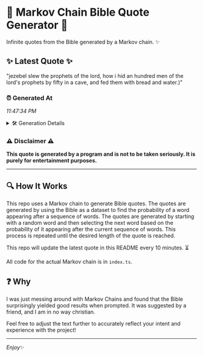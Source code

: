 # 📖 Markov Chain Bible Quote Generator 📖

Infinite quotes from the Bible generated by a Markov chain. ✨

## ✨ Latest Quote ✨
"jezebel slew the prophets of the lord, how i hid an hundred men of the lord's prophets by fifty in a cave, and fed them with bread and water.)"

### ⏰ Generated At
*11:47:34 PM*

<details>
    <summary>🛠️ Generation Details</summary>
    <p>
        <strong>🌱 Seed:</strong> jezebel<br>
        <strong>🔄 Iterations:</strong> 28<br>
        <strong>📜 Context History:</strong><br>[ jezebel ]: slew<br>[ jezebel, slew ]: the<br>[ jezebel, slew, the ]: prophets<br>[ jezebel, slew, the, prophets ]: of<br>[ jezebel, slew, the, prophets, of ]: the<br>[ jezebel, slew, the, prophets, of, the ]: lord,<br>[ slew, the, prophets, of, the, lord, ]: how<br>[ the, prophets, of, the, lord,, how ]: i<br>[ prophets, of, the, lord,, how, i ]: hid<br>[ of, the, lord,, how, i, hid ]: an<br>[ the, lord,, how, i, hid, an ]: hundred<br>[ lord,, how, i, hid, an, hundred ]: men<br>[ how, i, hid, an, hundred, men ]: of<br>[ i, hid, an, hundred, men, of ]: the<br>[ hid, an, hundred, men, of, the ]: lord's<br>[ an, hundred, men, of, the, lord's ]: prophets<br>[ hundred, men, of, the, lord's, prophets ]: by<br>[ men, of, the, lord's, prophets, by ]: fifty<br>[ of, the, lord's, prophets, by, fifty ]: in<br>[ the, lord's, prophets, by, fifty, in ]: a<br>[ lord's, prophets, by, fifty, in, a ]: cave,<br>[ prophets, by, fifty, in, a, cave, ]: and<br>[ by, fifty, in, a, cave,, and ]: fed<br>[ fifty, in, a, cave,, and, fed ]: them<br>[ in, a, cave,, and, fed, them ]: with<br>[ a, cave,, and, fed, them, with ]: bread<br>[ cave,, and, fed, them, with, bread ]: and<br>[ and, fed, them, with, bread, and ]: water.)<br>
    </p>
</details>

### ⚠️ Disclaimer ⚠️
**This quote is generated by a program and is not to be taken seriously. It is purely for entertainment purposes.**

---

## 🔍 How It Works

This repo uses a Markov chain to generate Bible quotes. The quotes are generated by using the Bible as a dataset to find the probability of a word appearing after a sequence of words. The quotes are generated by starting with a random word and then selecting the next word based on the probability of it appearing after the current sequence of words. This process is repeated until the desired length of the quote is reached.

This repo will update the latest quote in this README every 10 minutes. ⏳

All code for the actual Markov chain is in `index.ts`.

## ❓ Why

I was just messing around with Markov Chains and found that the Bible surprisingly yielded good results when prompted. 
It was suggested by a friend, and I am in no way christian.

Feel free to adjust the text further to accurately reflect your intent and experience with the project!

---

*Enjoy*✨

